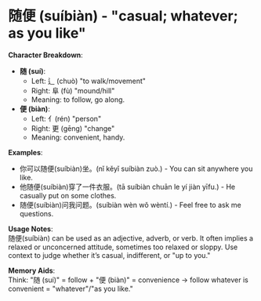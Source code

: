 # **随便 (suíbiàn) - "casual; whatever; as you like"**

**Character Breakdown**:  
- **随 (suí)**:
  - Left: 辶 (chuò) "to walk/movement"
  - Right: 阜 (fù) "mound/hill"
  - Meaning: to follow, go along.  
- **便 (biàn)**:
  - Left: 亻(rén) "person"
  - Right: 更 (gēng) "change"
  - Meaning: convenient, handy.

**Examples**:  
- 你可以随便(suíbiàn)坐。(nǐ kěyǐ suíbiàn zuò.) - You can sit anywhere you like.  
- 他随便(suíbiàn)穿了一件衣服。(tā suíbiàn chuān le yí jiàn yīfu.) - He casually put on some clothes.  
- 随便(suíbiàn)问我问题。(suíbiàn wèn wǒ wèntí.) - Feel free to ask me questions.

**Usage Notes**:  
随便(suíbiàn) can be used as an adjective, adverb, or verb. It often implies a relaxed or unconcerned attitude, sometimes too relaxed or sloppy. Use context to judge whether it’s casual, indifferent, or "up to you."

**Memory Aids**:  
Think: "随 (suí)" = follow + "便 (biàn)" = convenience → follow whatever is convenient = "whatever"/"as you like."